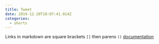 ```yaml
---
title: Tweet
date: 2019-12-20T18:07:41.014Z
categories:
  - shorts
---
```

Links in markdown are square brackets `[]` then parens `()` [documentation](https://daringfireball.net/projects/markdown/syntax#link)
